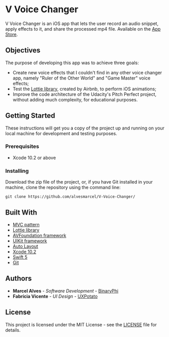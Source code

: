 # V Voice Changer

V Voice Changer is an iOS app that lets the user record an audio snippet, apply effects to it, and share the processed mp4 file. Available on the [App Store](https://itunes.apple.com/tt/app/v-voice-changer/id1459273924).

## Objectives

The purpose of developing this app was to achieve three goals:

* Create new voice effects that I couldn't find in any other voice changer app, namely "Ruler of the Other World" and "Game Master" voice effects;
* Test the [Lottie library](https://airbnb.design/lottie/), created by Airbnb, to perform iOS animations;
* Improve the code architecture of the Udacity's Pitch Perfect project, without adding much complexity, for educational purposes.

## Getting Started

These instructions will get you a copy of the project up and running on your local machine for development and testing purposes.

### Prerequisites

* Xcode 10.2 or above

### Installing

Download the zip file of the project, or, if you have Git installed in your machine, clone the repository using the command line:

```
git clone https://github.com/alvesmarcel/V-Voice-Changer/
```

## Built With

* [MVC pattern](https://en.wikipedia.org/wiki/Model%E2%80%93view%E2%80%93controller)
* [Lottie library](https://airbnb.design/lottie/)
* [AVFoundation framework](https://developer.apple.com/av-foundation/)
* [UIKit framework](https://developer.apple.com/documentation/uikit)
* [Auto Layout](https://developer.apple.com/library/archive/documentation/UserExperience/Conceptual/AutolayoutPG/index.html)
* [Xcode 10.2](https://developer.apple.com/xcode/)
* [Swift 5](https://swift.org/)
* [Git](https://en.wikipedia.org/wiki/Git)

## Authors

* **Marcel Alves** - *Software Development* - [BinaryPhi](http://binaryphi.com/)
* **Fabrícia Vicente** - *UI Design* - [UXPotato](https://uxpotato.wixsite.com/uxpotato)

## License

This project is licensed under the MIT License - see the [LICENSE](https://github.com/alvesmarcel/V-Voice-Changer/blob/master/LICENSE) file for details.
